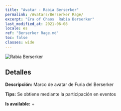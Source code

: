 ```yaml
---
title: "Avatar - Rabia Berserker"
permalink: /Avatars/Berserker Rage/
excerpt: "Era of Chaos  Rabia Berserker"
last_modified_at: 2021-06-08
locale: es
ref: "Berserker Rage.md"
toc: false
classes: wide
---
```

 ![Rabia Berserker](/images/a/avatarFrame_73.png)

## Detalles

 **Descripción:** Marco de avatar de Furia del Berserker 

 **Tips:** Se obtiene mediante la participación en eventos 

 **Is available:**  + 


